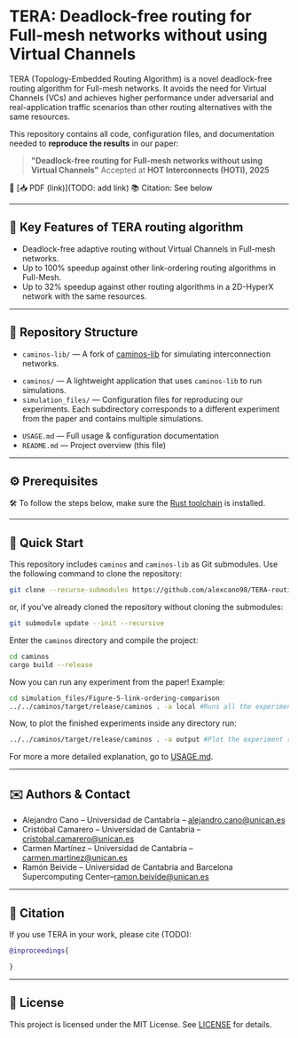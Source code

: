 # TERA: Deadlock-free routing for Full-mesh networks without using Virtual Channels

TERA (Topology-Embedded Routing Algorithm) is a novel deadlock-free routing algorithm for Full-mesh networks. It avoids the need for Virtual Channels (VCs) and achieves higher performance under adversarial and real-application traffic scenarios than other routing alternatives with the same resources.

This repository contains all code, configuration files, and documentation needed to **reproduce the results** in our paper:

> **"Deadlock-free routing for Full-mesh networks without using Virtual Channels"**
> Accepted at **HOT Interconnects (HOTI), 2025**

📄 [📥 PDF (link)](TODO: add link)
📚 Citation: See below

---
## 🚀 Key Features of TERA routing algorithm

* Deadlock-free adaptive routing without Virtual Channels in Full-mesh networks.
* Up to 100% speedup against other link-ordering routing algorithms in Full-Mesh.
* Up to 32% speedup against other routing algorithms in a 2D-HyperX network with the same resources.
---

## 📁 Repository Structure

* `caminos-lib/` — A fork of [caminos-lib](https://github.com/nakacristo/caminos-lib) for simulating interconnection networks.
- `caminos/` — A lightweight application that uses `caminos-lib` to run simulations.
- `simulation_files/` — Configuration files for reproducing our experiments. Each subdirectory corresponds to a different experiment from the paper and contains multiple simulations.
* `USAGE.md` — Full usage & configuration documentation
* `README.md` — Project overview (this file)

---

## ⚙️ Prerequisites

🛠️ To follow the steps below, make sure the [Rust toolchain](https://www.rust-lang.org/tools/install) is installed.

---

## 🧪 Quick Start

This repository includes `caminos` and `caminos-lib` as Git submodules.
Use the following command to clone the repository:

```bash
git clone --recurse-submodules https://github.com/alexcano98/TERA-routing-HOTI-2025-reproducibility.git
````
or, if you've already cloned the repository without cloning the submodules:

```bash
git submodule update --init --recursive
````

Enter the `caminos` directory and compile the project:
````bash
cd caminos
cargo build --release
````
Now you can run any experiment from the paper! Example:
````bash
cd simulation_files/Figure-5-link-ordering-comparison
../../caminos/target/release/caminos . -a local #Runs all the experiments from the directory defined in the main.cfg.
````
Now, to plot the finished experiments inside any directory run:
````bash
../../caminos/target/release/caminos . -a output #Plot the experiment results following the main.od.
````

For more a more detailed explanation, go to [USAGE.md](USAGE.md).

---


## ✉️ Authors & Contact

* Alejandro Cano – Universidad de Cantabria – [alejandro.cano@unican.es](mailto:alejandro.cano@unican.es)
* Cristóbal Camarero – Universidad de Cantabria –[cristobal.camarero@unican.es](mailto:cristobal.camarero@unican.es)
* Carmen Martínez – Universidad de Cantabria –[carmen.martinez@unican.es](mailto:cristobal.camarero@unican.es)
* Ramón Beivide – Universidad de Cantabria and Barcelona Supercomputing Center–[ramon.beivide@unican.es](mailto:ramon.beivide@unican.es)

---

## 📄 Citation

If you use TERA in your work, please cite (TODO):

```bibtex
@inproceedings{

}
```

---

## 📜 License

This project is licensed under the MIT License. See [LICENSE](LICENSE.md) for details.
